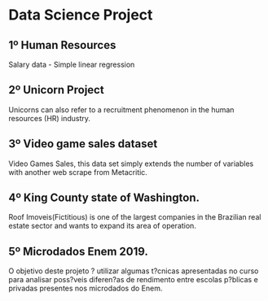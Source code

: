 # Data Science Project

## 1º  Human Resources
Salary data - Simple linear regression

## 2º Unicorn Project 
Unicorns can also refer to a recruitment phenomenon in the human resources (HR) industry.

## 3º  Video game sales dataset 
Video Games Sales, this data set simply extends the number of variables with another web scrape from Metacritic.

## 4º  King County state of Washington.
Roof Imoveis(Fictitious) is one of the largest companies in the Brazilian real estate sector and wants to expand its area of operation.

## 5º  Microdados Enem 2019.
O objetivo deste projeto ? utilizar algumas t?cnicas apresentadas no curso para analisar poss?veis diferen?as de rendimento entre escolas p?blicas e privadas presentes nos microdados do Enem. 